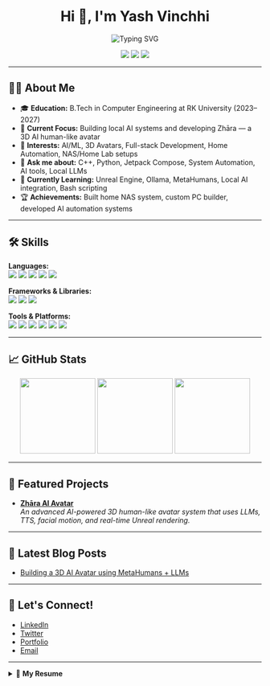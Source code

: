 <h1 align="center">Hi 👋, I'm Yash Vinchhi</h1>
<p align="center">
  <img src="https://readme-typing-svg.demolab.com?font=Fira+Code&duration=2000&pause=1000&color=F7A41D&center=true&vCenter=true&width=435&lines=Computer+Engineering+Student;Open+Source+Enthusiast;Building+Zhara+AI+Avatar+Project;Tech+Lover+%7C+Creative+Thinker" alt="Typing SVG" />
</p>

<p align="center">
  <a href="mailto:yashvinchhi@gmail.com"><img src="https://img.shields.io/badge/Email-D14836?style=flat-square&logo=gmail&logoColor=white"/></a>
  <a href="https://www.linkedin.com/in/yvinchhi/"><img src="https://img.shields.io/badge/LinkedIn-blue?style=flat-square&logo=linkedin&logoColor=white"/></a>
  <a href="https://yashvinchhi.dev"><img src="https://img.shields.io/badge/Portfolio-222222?style=flat-square&logo=google-chrome&logoColor=white"/></a>
</p>

---

## 👨‍💻 About Me

- 🎓 **Education:** B.Tech in Computer Engineering at RK University (2023–2027)
- 💼 **Current Focus:** Building local AI systems and developing Zhāra — a 3D AI human-like avatar
- 🔭 **Interests:** AI/ML, 3D Avatars, Full-stack Development, Home Automation, NAS/Home Lab setups
- 💬 **Ask me about:** C++, Python, Jetpack Compose, System Automation, AI tools, Local LLMs
- 🌱 **Currently Learning:** Unreal Engine, Ollama, MetaHumans, Local AI integration, Bash scripting
- 🏆 **Achievements:** Built home NAS system, custom PC builder, developed AI automation systems

---

## 🛠️ Skills

**Languages:**  
<img src="https://img.shields.io/badge/C++-00599C?style=flat&logo=c%2B%2B&logoColor=white"/> <img src="https://img.shields.io/badge/Python-3776AB?style=flat&logo=python&logoColor=white"/> <img src="https://img.shields.io/badge/Kotlin-0095D5?style=flat&logo=kotlin&logoColor=white"/> <img src="https://img.shields.io/badge/HTML-E34F26?style=flat&logo=html5&logoColor=white"/> <img src="https://img.shields.io/badge/SQL-4479A1?style=flat&logo=mysql&logoColor=white"/>

**Frameworks & Libraries:**  
<img src="https://img.shields.io/badge/Jetpack%20Compose-4285F4?style=flat&logo=android&logoColor=white"/> <img src="https://img.shields.io/badge/Unreal%20Engine-000000?style=flat&logo=unrealengine&logoColor=white"/> <img src="https://img.shields.io/badge/React-61DAFB?style=flat&logo=react&logoColor=black"/>  

**Tools & Platforms:**  
<img src="https://img.shields.io/badge/Ollama-101010?style=flat&logoColor=white"/> <img src="https://img.shields.io/badge/Home%20Assistant-41BDF5?style=flat&logo=home-assistant&logoColor=white"/> <img src="https://img.shields.io/badge/TrueNAS-0095D5?style=flat&logoColor=white"/> <img src="https://img.shields.io/badge/Docker-2496ED?style=flat&logo=docker&logoColor=white"/> <img src="https://img.shields.io/badge/Git-F05032?style=flat&logo=git&logoColor=white"/> <img src="https://img.shields.io/badge/Visual%20Studio%20Code-007ACC?style=flat&logo=visual-studio-code&logoColor=white"/>

---

## 📈 GitHub Stats

<p align="center">
  <img src="https://github-readme-stats.vercel.app/api?username=yvinchhi&show_icons=true&theme=github_dark&hide=issues" height="150"/>
  <img src="https://github-readme-streak-stats.herokuapp.com?user=yvinchhi&theme=github-dark-blue&date_format=M%20j%5B%2C%20Y%5D" height="150"/>
  <img src="https://github-readme-stats.vercel.app/api/top-langs/?username=yvinchhi&layout=compact&theme=github_dark" height="150"/>
</p>

---

## 🌟 Featured Projects

- [**Zhāra AI Avatar**](https://github.com/yvinchhi/zhara)  
  _An advanced AI-powered 3D human-like avatar system that uses LLMs, TTS, facial motion, and real-time Unreal rendering._

---

## 📰 Latest Blog Posts

<!-- BLOG-POST-LIST:START -->
- [Building a 3D AI Avatar using MetaHumans + LLMs](https://yourblog.com/building-ai-avatar)
<!-- BLOG-POST-LIST:END -->

---

## 🤝 Let's Connect!

- [LinkedIn](https://www.linkedin.com/in/yash-h-vinchhi/)
- [Twitter](https://www.linkedin.com/in/yash-h-vinchhi/)
- [Portfolio](https://yashvinchhi.dev)
- [Email](mailto:yashhvinchhi@gmail.com)

---

<details>
  <summary>📃 <b>My Resume</b></summary>
  <p>
    You can view or download my resume <a href="https://yashvinchhi.dev/resume.pdf">here</a>.
  </p>
</details>

